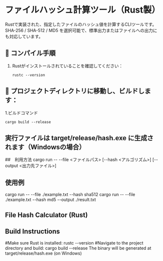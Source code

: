 # ファイルハッシュ計算ツール（Rust製）

Rustで実装された、指定したファイルのハッシュ値を計算するCLIツールです。  
SHA-256 / SHA-512 / MD5 を選択可能で、標準出力またはファイルへの出力にも対応しています。

## 🔧 コンパイル手順

1. Rustがインストールされていることを確認してください：
   ```
   rustc --version
   ```
##  🔧 プロジェクトディレクトリに移動し、ビルドします：
1.ビルドコマンド
   ```
   cargo build --release
   ```

## 実行ファイルは target/release/hash.exe に生成されます（Windowsの場合）

##　利用方法
cargo run -- --file <ファイルパス> [--hash <アルゴリズム>] [--output <出力先ファイル>]

## 使用例
cargo run -- --file ./example.txt --hash sha512
cargo run -- --file ./example.txt --hash md5 --output ./result.txt


## File Hash Calculator (Rust)

## Build Instructions
#Make sure Rust is installed:
rustc --version
#Navigate to the project directory and build:
cargo build --release
The binary will be generated at target/release/hash.exe (on Windows)


